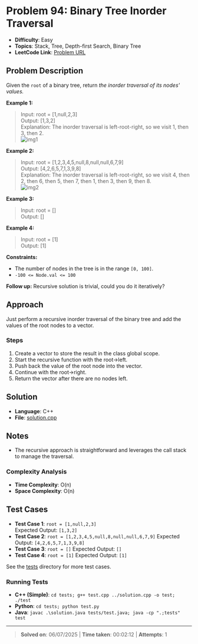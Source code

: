 # Problem 94: Binary Tree Inorder Traversal

- **Difficulty**: Easy
- **Topics**: Stack, Tree, Depth-first Search, Binary Tree
- **LeetCode Link**: [Problem URL](https://leetcode.com/problems/binary-tree-inorder-traversal/)

## Problem Description

Given the `root` of a binary tree, return *the inorder traversal of its nodes' values.*

**Example 1:**

> Input: root = [1,null,2,3]  
> Output: [1,3,2]  
> Explanation: The inorder traversal is left-root-right, so we visit 1, then 3, then 2.  
> ![img1](https://assets.leetcode.com/uploads/2024/08/29/screenshot-2024-08-29-202743.png)

**Example 2:**

> Input: root = [1,2,3,4,5,null,8,null,null,6,7,9]  
> Output: [4,2,6,5,7,1,3,9,8]  
> Explanation: The inorder traversal is left-root-right, so we visit 4, then 2, then 6, then 5, then 7, then 1, then 3, then 9, then 8.  
> ![img2](https://assets.leetcode.com/uploads/2024/08/29/tree_2.png)

**Example 3:**

> Input: root = []  
> Output: []

**Example 4:**

> Input: root = [1]  
> Output: [1]

**Constraints:**

- The number of nodes in the tree is in the range `[0, 100]`.
- `-100 <= Node.val <= 100`

**Follow up:** Recursive solution is trivial, could you do it iteratively?

## Approach

Just perform a recursive inorder traversal of the binary tree and add the values of the root nodes to a vector.

### Steps

1. Create a vector to store the result in the class global scope.
2. Start the recursive function with the root->left.
3. Push back the value of the root node into the vector.
4. Continue with the root->right.
5. Return the vector after there are no nodes left.

## Solution

- **Language**: C++
- **File**: [solution.cpp](solution.cpp)

## Notes

- The recursive approach is straightforward and leverages the call stack to manage the traversal.

### Complexity Analysis

- **Time Complexity**: O(n)
- **Space Complexity**: O(n)

## Test Cases

- **Test Case 1**: `root = [1,null,2,3]`  
  Expected Output: `[1,3,2]`
- **Test Case 2**: `root = [1,2,3,4,5,null,8,null,null,6,7,9]`
  Expected Output: `[4,2,6,5,7,1,3,9,8]`
- **Test Case 3**: `root = []`
  Expected Output: `[]`
- **Test Case 4**: `root = [1]`
Expected Output: `[1]`

See the [tests](/tests/) directory for more test cases.

### Running Tests

- **C++ (Simple)**: `cd tests; g++ test.cpp ../solution.cpp -o test; ./test`
- **Python**: `cd tests; python test.py`
- **Java**: `javac .\solution.java tests/test.java; java -cp ".;tests" test`

---

> **Solved on**: 06/07/2025 |
> **Time taken**: 00:02:12 |
> **Attempts**: 1
